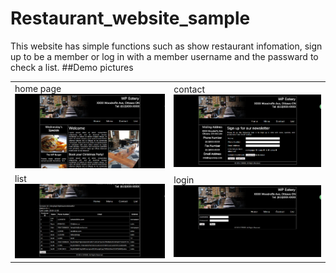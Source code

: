 # Restaurant_website_sample
This website has simple functions such as show restaurant infomation, sign up to be a member or log in with a member username and the passward to check a list.
##Demo pictures
<table>
<tr>
<td><a>home page<img src="https://github.com/JohnnieLi/restaurant_website_sample/blob/master/demoImages/home.png" width="400"></a></td>

<td><a>contact<img src="https://github.com/JohnnieLi/restaurant_website_sample/blob/master/demoImages/contact.png" width="400"></a></td>
</tr>
<tr>
<td><a>list<img src="https://github.com/JohnnieLi/restaurant_website_sample/blob/master/demoImages/list.png" width="400"></a></td>

<td><a>login<img src="https://github.com/JohnnieLi/restaurant_website_sample/blob/master/demoImages/login.png" width="400"></a></td>
</tr>
</table>
